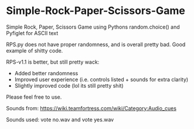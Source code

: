 # Simple-Rock-Paper-Scissors-Game
Simple Rock, Paper, Scissors Game using Pythons random.choice() and Pyfiglet for ASCII text

RPS.py does not have proper randomness, and is overall pretty bad. Good example of shitty code.

RPS-v1.1 is better, but still pretty wack:
- Added better randomness
- Improved user experience (i.e. controls listed + sounds for extra clarity)
- Slightly improved code (lol its still pretty shit)

Please feel free to use.

Sounds from: https://wiki.teamfortress.com/wiki/Category:Audio_cues

Sounds used: vote no.wav and vote yes.wav
